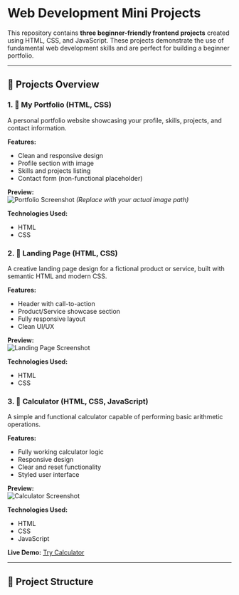 # Web Development Mini Projects

This repository contains **three beginner-friendly frontend projects** created using HTML, CSS, and JavaScript. These projects demonstrate the use of fundamental web development skills and are perfect for building a beginner portfolio.

---

## 🚀 Projects Overview

### 1. 🎨 My Portfolio (HTML, CSS)

A personal portfolio website showcasing your profile, skills, projects, and contact information.

**Features:**
- Clean and responsive design
- Profile section with image
- Skills and projects listing
- Contact form (non-functional placeholder)

**Preview:**  
![Portfolio Screenshot](<img width="1100" height="601" alt="image" src="https://github.com/user-attachments/assets/c66bd1de-abf4-4b0b-ac63-016ff5ecab3b" />
) *(Replace with your actual image path)*

**Technologies Used:**
- HTML
- CSS

### 2. 🌟 Landing Page (HTML, CSS)

A creative landing page design for a fictional product or service, built with semantic HTML and modern CSS.

**Features:**
- Header with call-to-action
- Product/Service showcase section
- Fully responsive layout
- Clean UI/UX

**Preview:**  
![Landing Page Screenshot](./screenshots/landing.png)

**Technologies Used:**
- HTML
- CSS

### 3. 🧮 Calculator (HTML, CSS, JavaScript)

A simple and functional calculator capable of performing basic arithmetic operations.

**Features:**
- Fully working calculator logic
- Responsive design
- Clear and reset functionality
- Styled user interface

**Preview:**  
![Calculator Screenshot](./screenshots/calculator.png)

**Technologies Used:**
- HTML
- CSS
- JavaScript

**Live Demo:** [Try Calculator](#)

---

## 📁 Project Structure

